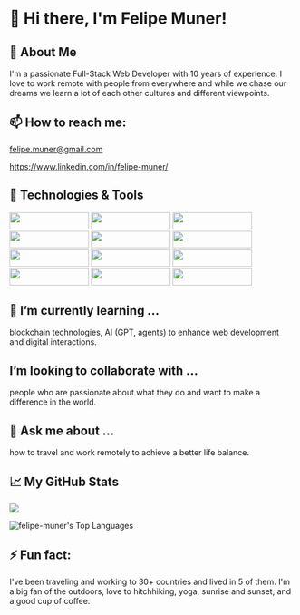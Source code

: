 # 👋 Hi there, I'm Felipe Muner!

## 🚀 About Me

I'm a passionate Full-Stack Web Developer with 10 years of experience. I love to work remote with people from everywhere and while we chase our dreams we learn a lot of each other cultures and different viewpoints.

## 📫 How to reach me:

felipe.muner@gmail.com

https://www.linkedin.com/in/felipe-muner/

## 🔧 Technologies & Tools

<img src="https://img.shields.io/badge/-Next.js-black?style=flat-square&logo=next.js" width="140" height="30" />
<img src="https://img.shields.io/badge/-React-black?style=flat-square&logo=react" width="140" height="30" />
<img src="https://img.shields.io/badge/-Tailwind_CSS-black?style=flat-square&logo=tailwind-css" width="140" height="30" />
<img src="https://img.shields.io/badge/-Node.js-black?style=flat-square&logo=node.js" width="140" height="30" />
<img src="https://img.shields.io/badge/-Express-black?style=flat-square&logo=express" width="140" height="30" />
<img src="https://img.shields.io/badge/-PostgreSQL-black?style=flat-square&logo=postgresql" width="140" height="30" />
<img src="https://img.shields.io/badge/-GitHub_Actions-black?style=flat-square&logo=github-actions" width="140" height="30" />
<img src="https://img.shields.io/badge/-Docker-black?style=flat-square&logo=docker" width="140" height="30" />
<img src="https://img.shields.io/badge/-Figma-black?style=flat-square&logo=figma" width="140" height="30" />
<img src="https://img.shields.io/badge/-Notion-black?style=flat-square&logo=notion" width="140" height="30" />
<img src="https://img.shields.io/badge/-Slack-black?style=flat-square&logo=slack" width="140" height="30" />
<img src="https://img.shields.io/badge/-Discord-black?style=flat-square&logo=discord" width="140" height="30" />

## 🌱 I’m currently learning ...

blockchain technologies, AI (GPT, agents) to enhance web development and digital interactions.

## I’m looking to collaborate with ...

people who are passionate about what they do and want to make a difference in the world.

## 💬 Ask me about ...

how to travel and work remotely to achieve a better life balance.

## 📈 My GitHub Stats

<img src="https://github-readme-streak-stats.herokuapp.com/?user=felipe-muner">

![felipe-muner's Top Languages](https://github-readme-stats.vercel.app/api/top-langs/?username=felipe-muner&theme=vue-dark&show_icons=true&hide_border=true&layout=compact)

## ⚡ Fun fact:

I've been traveling and working to 30+ countries and lived in 5 of them. I'm a big fan of the outdoors, love to hitchhiking, yoga, sunrise and sunset, and a good cup of coffee.
